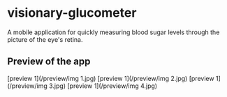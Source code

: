 # visionary-glucometer
A mobile application for quickly measuring blood sugar levels through the picture of the eye's retina.

## Preview of the app
[preview 1](/preview/img 1.jpg)
[preview 1](/preview/img 2.jpg)
[preview 1](/preview/img 3.jpg)
[preview 1](/preview/img 4.jpg)
